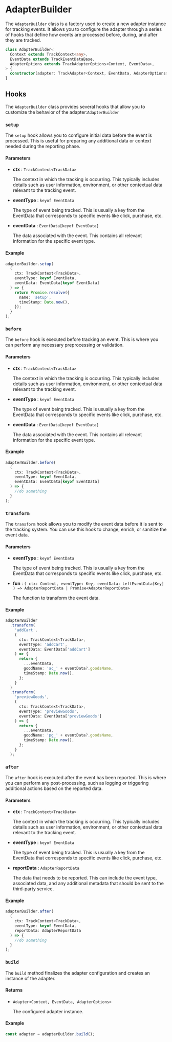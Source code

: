 # AdapterBuilder

The `AdapterBuilder` class is a factory used to create a new adapter instance for tracking events. It allows you to configure the adapter through a series of hooks that define how events are processed before, during, and after they are tracked.

```typescript title="Signature"
class AdapterBuilder<
  Context extends TrackContext<any>,
  EventData extends TrackEventDataBase,
  AdapterOptions extends TrackAdapterOptions<Context, EventData>,
> {
  constructor(adapter: TrackAdapter<Context, EventData, AdapterOptions>);
}
```

## Hooks

The `AdapterBuilder` class provides several hooks that allow you to customize the behavior of the adapter:`AdapterBuilder`

### `setup`

The `setup` hook allows you to configure initial data before the event is processed. This is useful for preparing any additional data or context needed during the reporting phase.

#### Parameters

- **ctx** : `TrackContext<TrackData>`

  The context in which the tracking is occurring. This typically includes details such as user information, environment, or other contextual data relevant to the tracking event.

- **eventType** : `keyof EventData`

  The type of event being tracked. This is usually a key from the EventData that corresponds to specific events like click, purchase, etc.

- **eventData** : `EventData[keyof EventData]`

  The data associated with the event. This contains all relevant information for the specific event type.

#### Example

```typescript title="AdapterBuilder.ts"
adapterBuilder.setup(
  (
    ctx: TrackContext<TrackData>,
    eventType: keyof EventData,
    eventData: EventData[keyof EventData]
  ) => {
    return Promise.resolve({
      name: 'setup',
      timeStamp: Date.now(),
    });
  }
);
```

### `before`

The `before` hook is executed before tracking an event. This is where you can perform any necessary preprocessing or validation.

#### Parameters

- **ctx** : `TrackContext<TrackData>`

  The context in which the tracking is occurring. This typically includes details such as user information, environment, or other contextual data relevant to the tracking event.

- **eventType** : `keyof EventData`

  The type of event being tracked. This is usually a key from the EventData that corresponds to specific events like click, purchase, etc.

- **eventData** : `EventData[keyof EventData]`

  The data associated with the event. This contains all relevant information for the specific event type.

#### Example

```typescript title="AdapterBuilder.ts"
adapterBuilder.before(
  (
    ctx: TrackContext<TrackData>,
    eventType: keyof EventData,
    eventData: EventData[keyof EventData]
  ) => {
    //do something
  }
);
```

### `transform`

The `transform` hook allows you to modify the event data before it is sent to the tracking system. You can use this hook to change, enrich, or sanitize the event data.

#### Parameters

- **eventType** : `keyof EventData`

  The type of event being tracked. This is usually a key from the EventData that corresponds to specific events like click, purchase, etc.

- **fun** : `(
  ctx: Context,
  eventType: Key,
  eventData: LeftEventData[Key]
) => AdapterReportData | Promise<AdapterReportData>`

  The function to transform the event data.

#### Example

```typescript title="AdapterBuilder.ts"
adapterBuilder
  .transform(
    'addCart',
    (
      ctx: TrackContext<TrackData>,
      eventType: 'addCart',
      eventData: EventData['addCart']
    ) => {
      return {
        ...eventData,
        goodName: 'ac_' + eventData?.goodsName,
        timeStamp: Date.now(),
      };
    }
  )
  .transform(
    'previewGoods',
    (
      ctx: TrackContext<TrackData>,
      eventType: 'previewGoods',
      eventData: EventData['previewGoods']
    ) => {
      return {
        ...eventData,
        goodName: 'pg_' + eventData?.goodsName,
        timeStamp: Date.now(),
      };
    }
  );
```

### `after`

The `after` hook is executed after the event has been reported. This is where you can perform any post-processing, such as logging or triggering additional actions based on the reported data.

#### Parameters

- **ctx** : `TrackContext<TrackData>`

  The context in which the tracking is occurring. This typically includes details such as user information, environment, or other contextual data relevant to the tracking event.

- **eventType** : `keyof EventData`

  The type of event being tracked. This is usually a key from the EventData that corresponds to specific events like click, purchase, etc.

- **reportData** : `AdapterReportData`

  The data that needs to be reported. This can include the event type, associated data, and any additional metadata that should be sent to the third-party service.

#### Example

```typescript title="AdapterBuilder.ts"
adapterBuilder.after(
  (
    ctx: TrackContext<TrackData>,
    eventType: keyof EventData,
    reportData: AdapterReportData
  ) => {
    //do something
  }
);
```

### `build`

The `build` method finalizes the adapter configuration and creates an instance of the adapter.

#### Returns

- `Adapter<Context, EventData, AdapterOptions>`

  The configured adapter instance.

#### Example

```typescript title="AdapterBuilder.ts"
const adapter = adapterBuilder.build();
```
